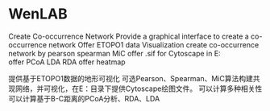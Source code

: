 # WenLAB
Create Co-occurrence Network
Provide a graphical interface to create a co-occurrence network
Offer ETOPO1 data Visualization
create co-occurrence network by pearson spearman MiC
offer .sif for Cytoscape in E:\
offer PCoA LDA RDA
offer heatmap

提供基于ETOPO1数据的地形可视化
可选Pearson、Spearman、MiC算法构建共现网络，并可视化，在E：目录下提供Cytoscape绘图文件。
可以计算多种相关性
可以计算基于B-C距离的PCoA分析、RDA、LDA
